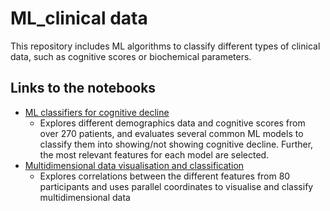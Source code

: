 # ML_clinical data
This repository includes ML algorithms to classify different types of clinical data, such as cognitive scores or biochemical parameters.

## Links to the notebooks
  * [ML classifiers for cognitive decline](https://github.com/mirentamayoelizalde/ML_clinical_data/blob/main/cogntive_decline_classification.ipynb)
      - Explores different demographics data and cognitive scores from over 270 patients, and evaluates several common ML models to classify them into showing/not showing cognitive decline. Further, the most relevant features for each model are selected.
  * [Multidimensional data visualisation and classification](https://github.com/mirentamayoelizalde/ML_clinical_data/blob/main/multidimensional_analysis_parallel_plots.ipynb)
      - Explores correlations between the different features from 80 participants and uses parallel coordinates to visualise and classify multidimensional data
  
